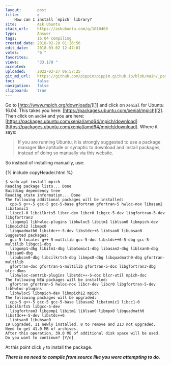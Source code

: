```yaml
---
layout:       post
title:        >
    How can I install `mpich` library?
site:         Ask Ubuntu
stack_url:    https://askubuntu.com/q/1010469
type:         Answer
tags:         16.04 compiling
created_date: 2018-02-28 01:26:56
edit_date:    2018-03-02 12:47:01
votes:        "6 "
favorites:    
views:        "33,179 "
accepted:     
uploaded:     2022-02-27 06:57:25
git_md_url:   https://github.com/pippim/pippim.github.io/blob/main/_posts/2018/2018-02-28-How-can-I-install-_mpich_-library_.md
toc:          false
navigation:   false
clipboard:    true
---
```


Go to [http://www.mpich.org/downloads/][1] and click on `Xenial` for Ubuntu 16.04. This takes you here: [https://packages.ubuntu.com/xenial/mpich][2]. Then click on `amd64` and you are here: [https://packages.ubuntu.com/xenial/amd64/mpich/download](https://packages.ubuntu.com/xenial/amd64/mpich/download). Where it says:

> If you are running Ubuntu, it is strongly suggested to use a package  
> manager like aptitude or synaptic to download and install packages,  
> instead of doing so manually via this website.  

So instead of installing manually, use:

{% include copyHeader.html %}
``` 
$ sudo apt install mpich
Reading package lists... Done
Building dependency tree       
Reading state information... Done
The following additional packages will be installed:
  cpp-5 g++-5 gcc-5 gcc-5-base gfortran gfortran-5 hwloc-nox libasan2 libatomic1
  libcc1-0 libcilkrts5 libcr-dev libcr0 libgcc-5-dev libgfortran-5-dev libgfortran3
  libgomp1 libhwloc-plugins libhwloc5 libitm1 liblsan0 libmpich-dev libmpich12 libmpx0
  libquadmath0 libstdc++-5-dev libstdc++6 libtsan0 libubsan0
Suggested packages:
  gcc-5-locales g++-5-multilib gcc-5-doc libstdc++6-5-dbg gcc-5-multilib libgcc1-dbg
  libgomp1-dbg libitm1-dbg libatomic1-dbg libasan2-dbg liblsan0-dbg libtsan0-dbg
  libubsan0-dbg libcilkrts5-dbg libmpx0-dbg libquadmath0-dbg gfortran-multilib
  gfortran-doc gfortran-5-multilib gfortran-5-doc libgfortran3-dbg blcr-dkms
  libhwloc-contrib-plugins libstdc++-5-doc blcr-util mpich-doc
The following NEW packages will be installed:
  gfortran gfortran-5 hwloc-nox libcr-dev libcr0 libgfortran-5-dev libhwloc-plugins
  libhwloc5 libmpich-dev libmpich12 mpich
The following packages will be upgraded:
  cpp-5 g++-5 gcc-5 gcc-5-base libasan2 libatomic1 libcc1-0 libcilkrts5 libgcc-5-dev
  libgfortran3 libgomp1 libitm1 liblsan0 libmpx0 libquadmath0 libstdc++-5-dev libstdc++6
  libtsan0 libubsan0
19 upgraded, 11 newly installed, 0 to remove and 213 not upgraded.
Need to get 41.0 MB of archives.
After this operation, 39.0 MB of additional disk space will be used.
Do you want to continue? [Y/n] 
```

At this point click `y` to install the package. 

***There is no need to compile from source like you were attempting to do.***

  [1]: http://www.mpich.org/downloads/
  [2]: https://packages.ubuntu.com/xenial/mpich
